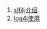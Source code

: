 1. [slf4j介绍](https://blog.csdn.net/qq_39326472/article/details/122569587)
2. [log4j使用](https://blog.csdn.net/Evankaka/article/details/45815047)